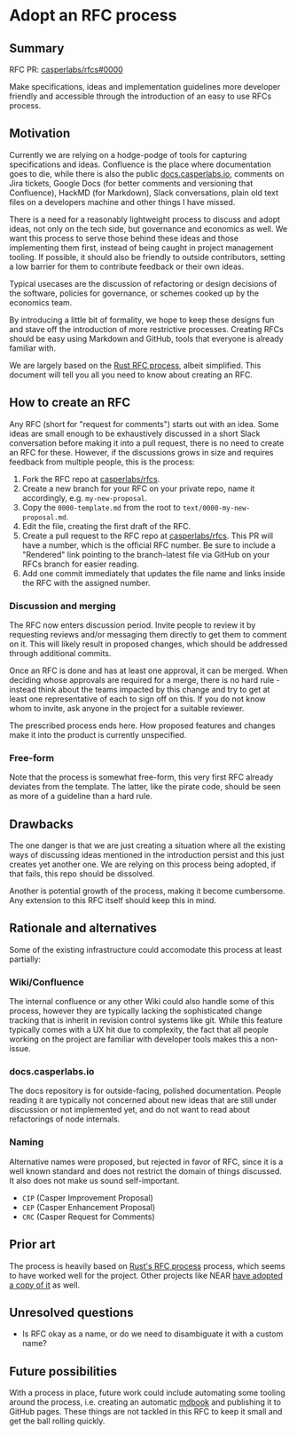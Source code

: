 # Adopt an RFC process

## Summary

[summary]: #summary

RFC PR: [casperlabs/rfcs#0000](https://github.com/casperlabs/rfcs/pull/0000)

Make specifications, ideas and implementation guidelines more developer friendly and accessible through the introduction of an easy to use RFCs process.

## Motivation

[motivation]: #motivation

Currently we are relying on a hodge-podge of tools for capturing specifications and ideas. Confluence is the place where documentation goes to die, while there is also the public [docs.casperlabs.io](https://docs.casperlabs.io), comments on Jira tickets, Google Docs (for better comments and versioning that Confluence), HackMD (for Markdown), Slack conversations, plain old text files on a developers machine and other things I have missed.

There is a need for a reasonably lightweight process to discuss and adopt ideas, not only on the tech side, but governance and economics as well. We want this process to serve those behind these ideas and those implementing them first, instead of being caught in project management tooling. If possible, it should also be friendly to outside contributors, setting a low barrier for them to contribute feedback or their own ideas.

Typical usecases are the discussion of refactoring or design decisions of the software, policies for governance, or schemes cooked up by the economics team.

By introducing a little bit of formality, we hope to keep these designs fun and stave off the introduction of more restrictive processes. Creating RFCs should be easy using Markdown and GitHub, tools that everyone is already familiar with.

We are largely based on the [Rust RFC process](https://github.com/rust-lang/rfcs), albeit simplified. This document will tell you all you need to know about creating an RFC.

## How to create an RFC

[guide-level-explanation]: #guide-level-explanation

Any RFC (short for "request for comments") starts out with an idea. Some ideas are small enough to be exhaustively discussed in a short Slack conversation before making it into a pull request, there is no need to create an RFC for these. However, if the discussions grows in size and requires feedback from multiple people, this is the process:

1. Fork the RFC repo at [casperlabs/rfcs](https://github.com/casperlabs/rfcs).
2. Create a new branch for your RFC on your private repo, name it accordingly, e.g. `my-new-proposal`.
3. Copy the `0000-template.md` from the root to `text/0000-my-new-proposal.md`.
4. Edit the file, creating the first draft of the RFC.
5. Create a pull request to the RFC repo at [casperlabs/rfcs](https://github.com/casperlabs/rfcs). This PR will have a number, which is the official RFC number. Be sure to include a "Rendered" link pointing to the branch-latest file via GitHub on your RFCs branch for easier reading.
6. Add one commit immediately that updates the file name and links inside the RFC with the assigned number.

### Discussion and merging

The RFC now enters discussion period. Invite people to review it by requesting reviews and/or messaging them directly to get them to comment on it. This will likely result in proposed changes, which should be addressed through additional commits.

Once an RFC is done and has at least one approval, it can be merged. When deciding whose approvals are required for a merge, there is no hard rule - instead think about the teams impacted by this change and try to get at least one representative of each to sign off on this. If you do not know whom to invite, ask anyone in the project for a suitable reviewer.

The prescribed process ends here. How proposed features and changes make it into the product is currently unspecified.

### Free-form

Note that the process is somewhat free-form, this very first RFC already deviates from the template. The latter, like the pirate code, should be seen as more of a guideline than a hard rule.

## Drawbacks

[drawbacks]: #drawbacks

The one danger is that we are just creating a situation where all the existing ways of discussing ideas mentioned in the introduction persist and this just creates yet another one. We are relying on this process being adopted, if that fails, this repo should be dissolved.

Another is potential growth of the process, making it become cumbersome. Any extension to this RFC itself should keep this in mind.

## Rationale and alternatives

[rationale-and-alternatives]: #rationale-and-alternatives

Some of the existing infrastructure could accomodate this process at least partially:

### Wiki/Confluence

The internal confluence or any other Wiki could also handle some of this process, however they are typically lacking the sophisticated change tracking that is inherit in revision control systems like git. While this feature typically comes with a UX hit due to complexity, the fact that all people working on the project are familiar with developer tools makes this a non-issue.

### docs.casperlabs.io

The docs repository is for outside-facing, polished documentation. People reading it are typically not concerned about new ideas that are still under discussion or not implemented yet, and do not want to read about refactorings of node internals.

### Naming

Alternative names were proposed, but rejected in favor of RFC, since it is a well known standard and does not restrict the domain of things discussed. It also does not make us sound self-important.

* `CIP` (Casper Improvement Proposal)
* `CEP` (Casper Enhancement Proposal)
* `CRC` (Casper Request for Comments)

## Prior art

[prior-art]: #prior-art

The process is heavily based on [Rust's RFC process](https://github.com/rust-lang/rfcs) process, which seems to have worked well for the project. Other projects like NEAR [have adopted a copy of it](https://github.com/nearprotocol/NEPs/) as well.

## Unresolved questions

[unresolved-questions]: #unresolved-questions

- Is RFC okay as a name, or do we need to disambiguate it with a custom name?

## Future possibilities

[future-possibilities]: #future-possibilities

With a process in place, future work could include automating some tooling around the process, i.e. creating an automatic [mdbook](https://github.com/rust-lang/mdBook) and publishing it to GitHub pages. These things are not tackled in this RFC to keep it small and get the ball rolling quickly.
